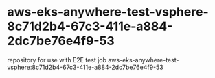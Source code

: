 # aws-eks-anywhere-test-vsphere-8c71d2b4-67c3-411e-a884-2dc7be76e4f9-53
repository for use with E2E test job aws-eks-anywhere-test-vsphere:8c71d2b4-67c3-411e-a884-2dc7be76e4f9-53
